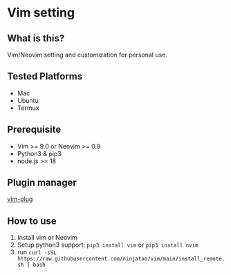 # Vim setting

## What is this?

Vim/Neovim setting and customization for personal use.

## Tested Platforms

- Mac
- Ubuntu
- Termux

## Prerequisite

- Vim >= 9.0 or Neovim >= 0.9
- Python3 & pip3
- node.js >= 18

## Plugin manager

[vim-plug](http://github.com/junegunn/vim-plug)

## How to use

1. Install vim or Neovim
1. Setup python3 support: `pip3 install vim` or `pip3 install nvim`
1. run `curl -sSL https://raw.githubusercontent.com/ninjatao/vim/main/install_remote.sh | bash`
